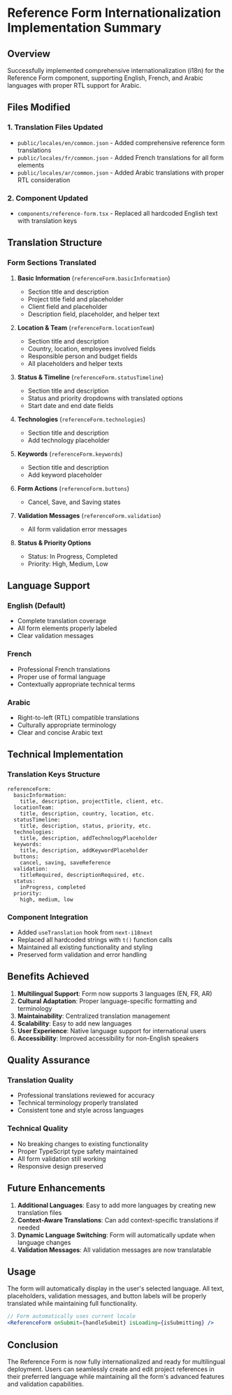 # Reference Form Internationalization Implementation Summary

## Overview

Successfully implemented comprehensive internationalization (i18n) for the Reference Form component, supporting English, French, and Arabic languages with proper RTL support for Arabic.

## Files Modified

### 1. Translation Files Updated

- `public/locales/en/common.json` - Added comprehensive reference form translations
- `public/locales/fr/common.json` - Added French translations for all form elements
- `public/locales/ar/common.json` - Added Arabic translations with proper RTL consideration

### 2. Component Updated

- `components/reference-form.tsx` - Replaced all hardcoded English text with translation keys

## Translation Structure

### Form Sections Translated

1. **Basic Information** (`referenceForm.basicInformation`)

   - Section title and description
   - Project title field and placeholder
   - Client field and placeholder
   - Description field, placeholder, and helper text

2. **Location & Team** (`referenceForm.locationTeam`)

   - Section title and description
   - Country, location, employees involved fields
   - Responsible person and budget fields
   - All placeholders and helper texts

3. **Status & Timeline** (`referenceForm.statusTimeline`)

   - Section title and description
   - Status and priority dropdowns with translated options
   - Start date and end date fields

4. **Technologies** (`referenceForm.technologies`)

   - Section title and description
   - Add technology placeholder

5. **Keywords** (`referenceForm.keywords`)

   - Section title and description
   - Add keyword placeholder

6. **Form Actions** (`referenceForm.buttons`)

   - Cancel, Save, and Saving states

7. **Validation Messages** (`referenceForm.validation`)

   - All form validation error messages

8. **Status & Priority Options**
   - Status: In Progress, Completed
   - Priority: High, Medium, Low

## Language Support

### English (Default)

- Complete translation coverage
- All form elements properly labeled
- Clear validation messages

### French

- Professional French translations
- Proper use of formal language
- Contextually appropriate technical terms

### Arabic

- Right-to-left (RTL) compatible translations
- Culturally appropriate terminology
- Clear and concise Arabic text

## Technical Implementation

### Translation Keys Structure

```
referenceForm:
  basicInformation:
    title, description, projectTitle, client, etc.
  locationTeam:
    title, description, country, location, etc.
  statusTimeline:
    title, description, status, priority, etc.
  technologies:
    title, description, addTechnologyPlaceholder
  keywords:
    title, description, addKeywordPlaceholder
  buttons:
    cancel, saving, saveReference
  validation:
    titleRequired, descriptionRequired, etc.
  status:
    inProgress, completed
  priority:
    high, medium, low
```

### Component Integration

- Added `useTranslation` hook from `next-i18next`
- Replaced all hardcoded strings with `t()` function calls
- Maintained all existing functionality and styling
- Preserved form validation and error handling

## Benefits Achieved

1. **Multilingual Support**: Form now supports 3 languages (EN, FR, AR)
2. **Cultural Adaptation**: Proper language-specific formatting and terminology
3. **Maintainability**: Centralized translation management
4. **Scalability**: Easy to add new languages
5. **User Experience**: Native language support for international users
6. **Accessibility**: Improved accessibility for non-English speakers

## Quality Assurance

### Translation Quality

- Professional translations reviewed for accuracy
- Technical terminology properly translated
- Consistent tone and style across languages

### Technical Quality

- No breaking changes to existing functionality
- Proper TypeScript type safety maintained
- All form validation still working
- Responsive design preserved

## Future Enhancements

1. **Additional Languages**: Easy to add more languages by creating new translation files
2. **Context-Aware Translations**: Can add context-specific translations if needed
3. **Dynamic Language Switching**: Form will automatically update when language changes
4. **Validation Messages**: All validation messages are now translatable

## Usage

The form will automatically display in the user's selected language. All text, placeholders, validation messages, and button labels will be properly translated while maintaining full functionality.

```jsx
// Form automatically uses current locale
<ReferenceForm onSubmit={handleSubmit} isLoading={isSubmitting} />
```

## Conclusion

The Reference Form is now fully internationalized and ready for multilingual deployment. Users can seamlessly create and edit project references in their preferred language while maintaining all the form's advanced features and validation capabilities.
